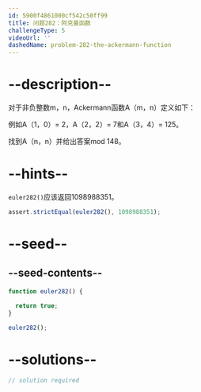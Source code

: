 ```yaml
---
id: 5900f4861000cf542c50ff99
title: 问题282：阿克曼函数
challengeType: 5
videoUrl: ''
dashedName: problem-282-the-ackermann-function
---
```


# --description--

对于非负整数m，n，Ackermann函数A（m，n）定义如下：

例如A（1，0）= 2，A（2，2）= 7和A（3，4）= 125。

找到A（n，n）并给出答案mod 148。

# --hints--

`euler282()`应该返回1098988351。

```js
assert.strictEqual(euler282(), 1098988351);
```

# --seed--

## --seed-contents--

```js
function euler282() {

  return true;
}

euler282();
```

# --solutions--

```js
// solution required
```

